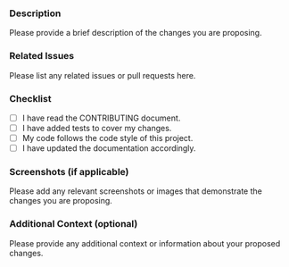 ### Description

Please provide a brief description of the changes you are proposing. 

### Related Issues

Please list any related issues or pull requests here.

### Checklist

- [ ] I have read the CONTRIBUTING document.
- [ ] I have added tests to cover my changes.
- [ ] My code follows the code style of this project.
- [ ] I have updated the documentation accordingly.

### Screenshots (if applicable)

Please add any relevant screenshots or images that demonstrate the changes you are proposing.

### Additional Context (optional)

Please provide any additional context or information about your proposed changes.
